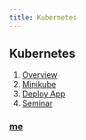 ```yaml
---
title: Kubernetes 
---
```


## Kubernetes 

1. [Overview](./k8s/README.md)
2. [Minikube](./minikube/README.md)
3. [Deploy App](./app/README.md)
4. [Seminar](./seminar/README.md)

### [me](https://github.com/ductnn)